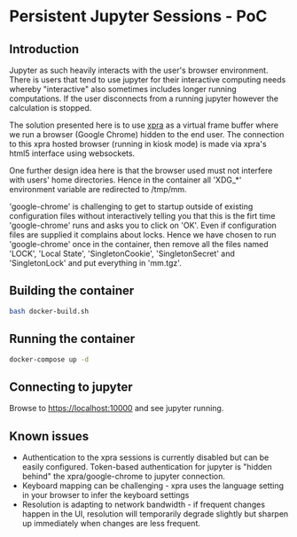 # Persistent Jupyter Sessions - PoC 

## Introduction

Jupyter as such heavily interacts with the user's browser environment. There is users that tend to use jupyter for their interactive computing needs whereby "interactive" also sometimes includes longer running computations. If the user disconnects from a running jupyter however the calculation is stopped. 

The solution presented here is to use [xpra](https://xpra.org) as a virtual frame buffer where we run a browser (Google Chrome) hidden to the end user. The connection to this xpra hosted browser (running in kiosk mode) is made via xpra's html5 interface using websockets. 

One further design idea here is that the browser used must not interfere with users' home directories. Hence in the container all 'XDG_*' environment variable are redirected to /tmp/mm.  

'google-chrome' is challenging to get to startup outside of existing configuration files without interactively telling you that this is the firt time 'google-chrome' runs and asks you to click on 'OK'. Even if configuration files are supplied it complains about locks. Hence we have chosen to run 'google-chrome' once in the container, then remove all the files named 'LOCK', 'Local State', 'SingletonCookie', 'SingletonSecret' and 'SingletonLock' and put everything in 'mm.tgz'.

## Building the container 

```bash
bash docker-build.sh
```

## Running the container 

```bash
docker-compose up -d 
```

## Connecting to jupyter 

Browse to [https://localhost:10000](https://localhost:10000) and see jupyter running. 

## Known issues 

- Authentication to the xpra sessions is currently disabled but can be easily configured. Token-based authentication for jupyter is "hidden behind" the xpra/google-chrome to jupyter connection. 
- Keyboard mapping can be challenging - xpra uses the language setting in your browser to infer the keyboard settings
- Resolution is adapting to network bandwidth - if frequent changes happen in the UI, resolution will temporarily degrade slightly but sharpen up immediately when changes are less frequent.  
